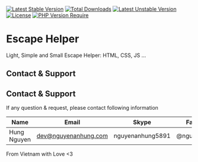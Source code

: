 [![Latest Stable Version](http://poser.pugx.org/nguyenanhung/escape-helper/v)](https://packagist.org/packages/nguyenanhung/escape-helper) [![Total Downloads](http://poser.pugx.org/nguyenanhung/escape-helper/downloads)](https://packagist.org/packages/nguyenanhung/escape-helper) [![Latest Unstable Version](http://poser.pugx.org/nguyenanhung/escape-helper/v/unstable)](https://packagist.org/packages/nguyenanhung/escape-helper) [![License](http://poser.pugx.org/nguyenanhung/escape-helper/license)](https://packagist.org/packages/nguyenanhung/escape-helper) [![PHP Version Require](http://poser.pugx.org/nguyenanhung/escape-helper/require/php)](https://packagist.org/packages/nguyenanhung/escape-helper)

# Escape Helper

Light, Simple and Small Escape Helper: HTML, CSS, JS ...

## Contact & Support
## Contact & Support

If any question & request, please contact following information

| Name        | Email                | Skype            | Facebook      |
| ----------- | -------------------- | ---------------- | ------------- |
| Hung Nguyen | dev@nguyenanhung.com | nguyenanhung5891 | @nguyenanhung |

From Vietnam with Love <3
